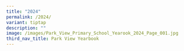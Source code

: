 ```yaml
---
title: "2024"
permalink: /2024/
variant: tiptap
description: ""
image: /images/Park_View_Primary_School_Yearook_2024_Page_001.jpg
third_nav_title: Park View Yearbook
---
```

